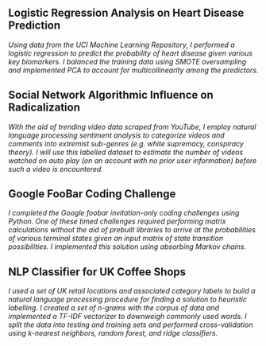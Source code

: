 ## Logistic Regression Analysis on Heart Disease Prediction
   *Using data from the UCI Machine Learning Repository, I performed a logistic regression to predict the probability of heart disease given various key biomarkers. I balanced the training data using SMOTE oversampling and implemented PCA to account for multicollinearity among the predictors.*
  
## Social Network Algorithmic Influence on Radicalization
   *With the aid of trending video data scraped from YouTube, I employ natural language processing sentiment analysis to categorize videos and comments into extremist sub-genres (e.g. white supremacy, conspiracy theory). I will use this labelled dataset to estimate the number of videos watched on auto play (on an account with no prior user information) before such a video is encountered.*

## Google FooBar Coding Challenge
   *I completed the Google foobar invitation-only coding challenges using Python. One of these timed challenges required performing matrix calculations without the aid of prebuilt libraries to arrive at the probabilities of various terminal states given an input matrix of state transition possibilities. I implemented this solution using absorbing Markov chains.*

## NLP Classifier for UK Coffee Shops
   *I used a set of UK retail locations and associated category labels to build a natural language processing procedure for finding a solution to heuristic labelling. I created a set of n-grams with the corpus of data and implemented a TF-IDF vectorizer to downweigh commonly used words. I split the data into testing and training sets and performed cross-validation using k-nearest neighbors, random forest, and ridge classifiers.*


